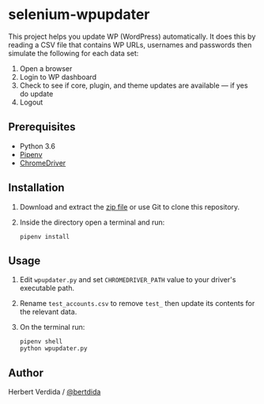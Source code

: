 # selenium-wpupdater

This project helps you update WP (WordPress) automatically. It does this by reading a CSV file that contains WP URLs, usernames and passwords then simulate the following for each data set:

1. Open a browser
2. Login to WP dashboard
3. Check to see if core, plugin, and theme updates are available — if yes do update
4. Logout

## Prerequisites

- Python 3.6
- [Pipenv](https://github.com/pypa/pipenv)
- [ChromeDriver](http://chromedriver.chromium.org/downloads)

## Installation

1. Download and extract the [zip file](https://github.com/bertdida/selenium-wpupdater/archive/master.zip) or use Git to clone this repository.
2. Inside the directory open a terminal and run:

    ```shell
    pipenv install
    ```

## Usage

1. Edit `wpupdater.py` and set `CHROMEDRIVER_PATH` value to your driver's executable path.
2. Rename `test_accounts.csv` to remove `test_` then update its contents for the relevant data.
3. On the terminal run:

   ```shell
   pipenv shell
   python wpupdater.py
   ```

## Author

Herbert Verdida / [@bertdida](https://twitter.com/bertdida)

